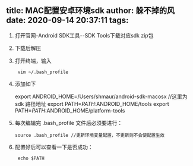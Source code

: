 title: MAC配置安卓环境sdk
author: 躲不掉的风
date: 2020-09-14 20:37:11
tags:
---
1. 打开官网-Android SDK工具--SDK Tools下载对应sdk  zip包
2. 下载后解压
3. 打开终端，输入

		vim ~/.bash_profile        
4. 添加如下
 
	export ANDROID_HOME=/Users/shmaur/android-sdk-macosx  //这里为 sdk 路径地址
    export PATH=$PATH:$ANDROID_HOME/tools
    export PATH=$PATH:$ANDROID_HOME/platform-tools
    
5. 每次编辑完 .bash_profile 文件后必须要进行：

	   source .bash_profile //更新环境变量配置，不更新则不会使配置生效
    
6. 配置好后可以查看一下是否成功：

		echo $PATH